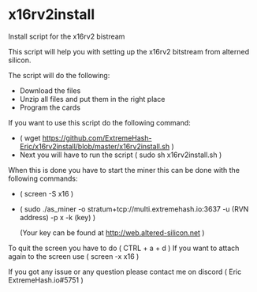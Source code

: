# x16rv2install
Install script for the x16rv2 bistream

This script will help you with setting up the x16rv2 bitstream from alterned silicon.

The script will do the following:
 - Download the files
 - Unzip all files and put them in the right place
 - Program the cards
 
If you want to use this script do the following command:
 - ( wget https://github.com/ExtremeHash-Eric/x16rv2install/blob/master/x16rv2install.sh )
 - Next you will have to run the script ( sudo sh x16rv2install.sh )
 
When this is done you have to start the miner this can be done with the following commands:
 - ( screen -S x16 )
 - ( sudo ./as_miner -o stratum+tcp://multi.extremehash.io:3637 -u (RVN address) -p x -k (key) )

   (Your key can be found at http://web.altered-silicon.net )

 To quit the screen you have to do ( CTRL + a + d )
 If you want to attach again to the screen use ( screen -x x16 )
 
If you got any issue or any question please contact me on discord ( Eric ExtremeHash.io#5751 )
